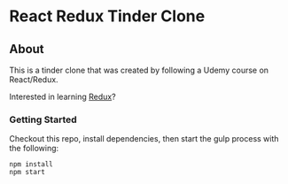 # React Redux Tinder Clone

## About
This is a tinder clone that was created by following a Udemy course on React/Redux.    

Interested in learning [Redux](https://www.udemy.com/react-redux/)?

### Getting Started
Checkout this repo, install dependencies, then start the gulp process with the following:

```
npm install
npm start
```
